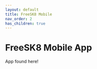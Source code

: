 ```yaml
---
layout: default
title: FreeSK8 Mobile
nav_order: 2
has_children: true
---
```


# FreeSK8 Mobile App

App found here!